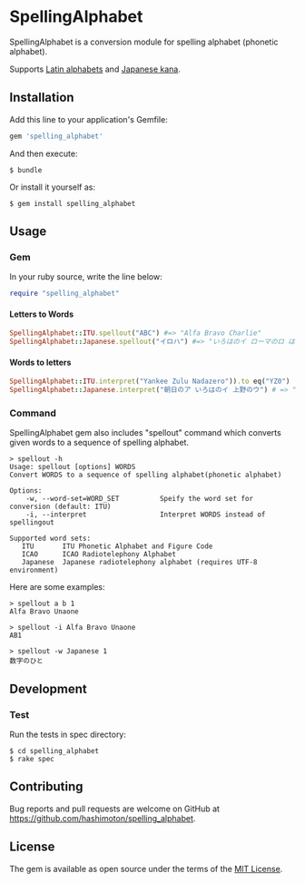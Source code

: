 # SpellingAlphabet

SpellingAlphabet is a conversion module for spelling alphabet (phonetic alphabet).

Supports [Latin alphabets](https://en.wikipedia.org/wiki/Spelling_alphabet) and [Japanese kana](https://en.wikipedia.org/wiki/Japanese_radiotelephony_alphabet).

## Installation

Add this line to your application's Gemfile:

```ruby
gem 'spelling_alphabet'
```

And then execute:

    $ bundle

Or install it yourself as:

    $ gem install spelling_alphabet


## Usage

### Gem

In your ruby source, write the line below:

```ruby
require "spelling_alphabet"
```

#### Letters to Words

```ruby
SpellingAlphabet::ITU.spellout("ABC") #=> "Alfa Bravo Charlie"
SpellingAlphabet::Japanese.spellout("イロハ") #=> "いろはのイ ローマのロ はがきのハ"
```

#### Words to letters

```ruby
SpellingAlphabet::ITU.interpret("Yankee Zulu Nadazero")).to eq("YZ0")
SpellingAlphabet::Japanese.interpret("朝日のア いろはのイ 上野のウ") # => "アイウ"
```

### Command

SpellingAlphabet gem also includes "spellout" command which converts given words to a sequence of spelling alphabet.

```
> spellout -h
Usage: spellout [options] WORDS
Convert WORDS to a sequence of spelling alphabet(phonetic alphabet)

Options:
    -w, --word-set=WORD_SET          Speify the word set for conversion (default: ITU)
    -i, --interpret                  Interpret WORDS instead of spellingout

Supported word sets:
   ITU       ITU Phonetic Alphabet and Figure Code
   ICAO      ICAO Radiotelephony Alphabet
   Japanese  Japanese radiotelephony alphabet (requires UTF-8 environment)
```

Here are some examples:

```
> spellout a b 1
Alfa Bravo Unaone

> spellout -i Alfa Bravo Unaone
AB1

> spellout -w Japanese 1
数字のひと
```

## Development

### Test

Run the tests in spec directory:

```
$ cd spelling_alphabet
$ rake spec
```

## Contributing

Bug reports and pull requests are welcome on GitHub at https://github.com/hashimoton/spelling_alphabet.
## License

The gem is available as open source under the terms of the [MIT License](http://opensource.org/licenses/MIT).

